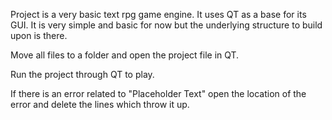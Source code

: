 Project is a very basic text rpg game engine. It uses QT as a base for its GUI. It is very simple and basic for now but the underlying structure to build upon is there.

Move all files to a folder and open the project file in QT.

Run the project through QT to play.

If there is an error related to "Placeholder Text" open the location of the error and delete the lines which throw it up.
